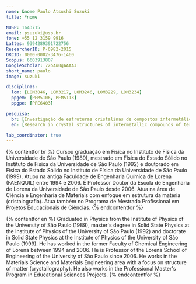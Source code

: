 ```yaml
---
nome: &nome Paulo Atsushi Suzuki
title: *nome

NUSP: 1643715
email: psuzuki@usp.br
fone: +55 12 3159 9916
Lattes: 9394289391722756
ResearcherID: P-6982-2015
ORCID: 0000-0002-3476-1460
Scopus: 6603913807
GoogleScholar: 72oAu0gAAAAJ
short_name: paulo
image: suzuki

disciplinas:
  lom: [LOM3046, LOM3217, LOM3246, LOM3229, LOM3234]
  ppgem: [PEM5106, PEM5113]
  ppgpe: [PPE6403]

pesquisa:
  br: [Investigação de estruturas cristalinas de compostos intermetálicos de sistemas ternários, Investigação em metodologias de ensino de ciências]
  en: [Research in crystal structures of intermetallic compounds of ternary systems, Research in methodologies of science teaching]

lab_coordinator: true
---
```


{% contentfor br %}
Cursou graduação em Física no Instituto de Física da Universidade de São Paulo (1989), mestrado em Física do Estado Sólido no Instituto de Física da Universidade de São Paulo (1992) e doutorado em Física do Estado Sólido no Instituto de Física da Universidade de São Paulo (1999). Atuou na antiga Faculdade de Engenharia Química de Lorena (FAENQUIL) entre 1994 e 2006. É Professor Doutor da Escola de Engenharia de Lorena da Universidade de São Paulo desde 2006. Atua na área de Ciência e Engenharia de Materiais com enfoque em estrutura da matéria (cristalografia). Atua também no Programa de Mestrado Profissional em Projetos Educacionais de Ciências.
{% endcontentfor %}

{% contentfor en %}
Graduated in Physics from the Institute of Physics of the University of São Paulo (1989), master's degree in Solid State Physics at the Institute of Physics of the University of São Paulo (1992) and doctorate in Solid State Physics at the Institute of Physics of the University of São Paulo (1999). He has worked in the former Faculty of Chemical Engineering of Lorena between 1994 and 2006. He is Professor of the Lorena School of Engineering of the University of São Paulo since 2006. He works in the Materials Science and Materials Engineering area with a focus on structure of matter (crystallography). He also works in the Professional Master's Program in Educational Sciences Projects.
{% endcontentfor %}
